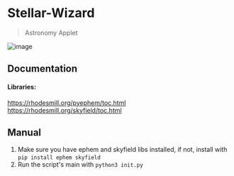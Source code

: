 # Stellar-Wizard
> Astronomy Applet
<img src="https://i.imgur.com/0BT2B39.png" alt="image">

## Documentation
#### Libraries:
https://rhodesmill.org/pyephem/toc.html \
https://rhodesmill.org/skyfield/toc.html

## Manual
1. Make sure you have ephem and skyfield libs installed,
if not, install with `pip install ephem skyfield`
2. Run the script's main with `python3 init.py`
